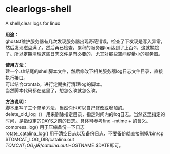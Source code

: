 # clearlogs-shell
A shell,clear logs for linux
<br> <br> 
**用途：**<br> 
ghostsf维护服务器有几次发现服务器出现奇葩错误，检查了下发现是写入异常，然后发现磁盘满了。然后再已检查，累积的服务器log达到了上百G，这就尴尬了。所以定期清理这些日志文件是有必要的，尤其对那些空间容量小的服务器。

**使用方法：**<br> 
建一个.sh结尾的shell脚本文件，然后修改下相关服务器log日志文件目录，直接执行接口。<br>
可以结合crontab，进行定期执行清理log的脚本。<br>
当然脚本代码都在这里了，想怎么改就怎么改。<br>

**方法说明：**<br> 
脚本里写了三个简单方法，当然你也可以自己修改或增加的。<br> 
delete_old_log（） 用来删除指定目录，指定时间内的log日志。当然这里指定的时间，是指设定的DAYS之前的日志。具体可参考find -mtime + 的含义。<br> 
compress_log() 用于压缩备份一下日志<br> 
rotate_catalina_log() 用于清空日志以及备份日志，不要备份就直接删掉/bin/cp $TOMCAT_LOG_DIR/catalina.out<br>  $TOMCAT_LOG_DIR/catalina.out.$HOSTNAME.$DATE即可。<br> 
